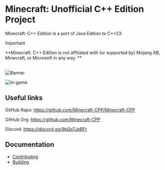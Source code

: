 # Minecraft: Unofficial C++ Edition Project

Minecraft: C++ Edition is a port of Java Edition to C++23
> [!IMPORTANT]
**Minecraft: C++ Edition is not affiliated with (or supported by) Mojang AB, Minecraft, or Microsoft in any way.
** <br><br>

![Banner](https://github.com/Minecraft-CPP/Minecraft-CPP/blob/main/resources/assets/promo/banner.png?raw=true)

![In-game](https://github.com/Minecraft-CPP/Minecraft-CPP/blob/main/resources/assets/promo/game_screenshot.png?raw=true)

## Useful links

GitHub Repo: https://github.com/Minecraft-CPP/Minecraft-CPP

GitHub Org: https://github.com/Minecraft-CPP

Discord: https://discord.gg/9bQsTJeBFt

## Documentation

- [Contributing](https://github.com/Minecraft-CPP/Minecraft-CPP/main/docs/CONTRIBUTING.md)
- [Building](https://github.com/Minecraft-CPP/Minecraft-CPP/main/docs/BUILDING.md)
